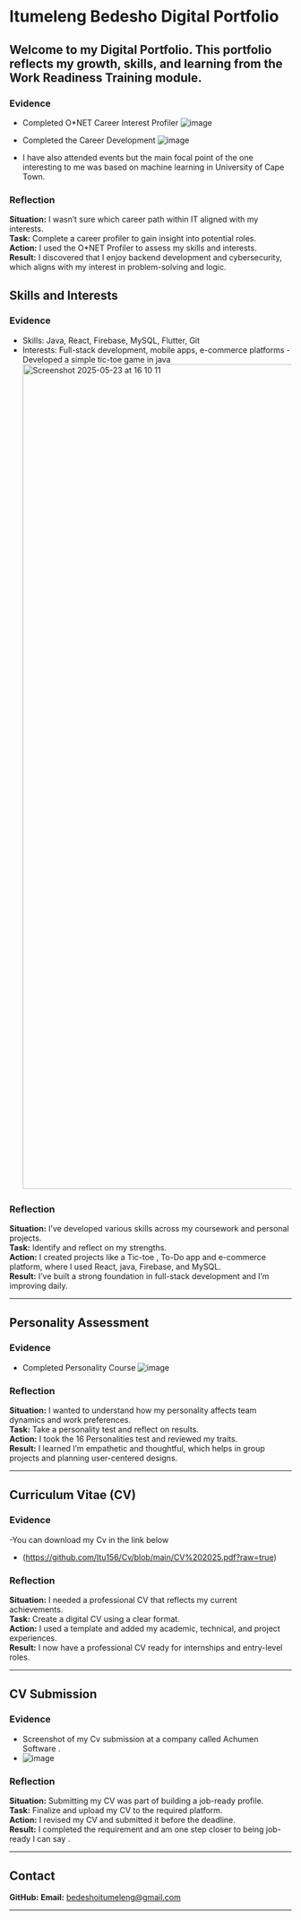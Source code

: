 # Itumeleng Bedesho Digital Portfolio

Welcome to my Digital Portfolio. This portfolio reflects my growth, skills, and learning from the Work Readiness Training module.
-----
### Evidence
- Completed O*NET Career Interest Profiler  ![image](https://github.com/user-attachments/assets/8e0f6107-0db3-4912-a7b9-03618d12fcf3)
- Completed the Career Development ![image](https://github.com/user-attachments/assets/e68752ae-829c-417e-b9b6-b9854ecb1816)

- I have also attended events but the main focal point of the one interesting to me was based on machine learning in University of Cape Town.

  
### Reflection 
**Situation:** I wasn’t sure which career path within IT aligned with my interests.  
**Task:** Complete a career profiler to gain insight into potential roles.  
**Action:** I used the O*NET Profiler to assess my skills and interests.  
**Result:** I discovered that I enjoy backend development and cybersecurity, which aligns with my interest in problem-solving and logic.

##  Skills and Interests

###  Evidence
- Skills: Java, React, Firebase, MySQL, Flutter, Git
- Interests: Full-stack development, mobile apps, e-commerce platforms
-Developed a simple tic-toe game in java <img width="1470" alt="Screenshot 2025-05-23 at 16 10 11" src="https://github.com/user-attachments/assets/3254cc72-21cd-4749-ae96-d58614624d63" />



### Reflection 
**Situation:** I’ve developed various skills across my coursework and personal projects.  
**Task:** Identify and reflect on my strengths.  
**Action:** I created projects like a Tic-toe , To-Do app and e-commerce platform, where I used React, java, Firebase, and MySQL.  
**Result:** I’ve built a strong foundation in full-stack development and I’m improving daily.

---

##  Personality Assessment

###  Evidence
- Completed Personality Course ![image](https://github.com/user-attachments/assets/638e17a5-e8f9-4996-b63b-22fe077caf13)


### Reflection
**Situation:** I wanted to understand how my personality affects team dynamics and work preferences.  
**Task:** Take a personality test and reflect on results.  
**Action:** I took the 16 Personalities test and reviewed my traits.  
**Result:** I learned I’m empathetic and thoughtful, which helps in group projects and planning user-centered designs.

---
##  Curriculum Vitae (CV)

### Evidence
-You can download my Cv in the link below
- (https://github.com/Itu156/Cv/blob/main/CV%202025.pdf?raw=true)

###  Reflection
**Situation:** I needed a professional CV that reflects my current achievements.  
**Task:** Create a digital CV using a clear format.  
**Action:** I used a template and added my academic, technical, and project experiences.  
**Result:** I now have a professional CV ready for internships and entry-level roles.

---

##  CV Submission

### Evidence
- Screenshot of my Cv submission at a company called Achumen Software .
- ![image](https://github.com/user-attachments/assets/3e981139-7955-410b-a345-0197fce6de32)


### Reflection
**Situation:** Submitting my CV was part of building a job-ready profile.  
**Task:** Finalize and upload my CV to the required platform.  
**Action:** I revised my CV and submitted it before the deadline.  
**Result:** I completed the requirement and am one step closer to being job-ready I can say .

---

##  Contact

**GitHub:** 
**Email:** bedeshoitumeleng@gmail.com 

---

